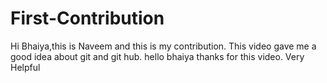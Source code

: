 # First-Contribution
Hi Bhaiya,this is Naveem and this is my contribution.
This video gave me a good idea about git and git hub.
hello bhaiya thanks for this video. Very Helpful
